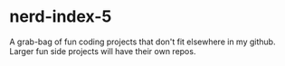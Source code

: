 # nerd-index-5

A grab-bag of fun coding projects that don't fit elsewhere in my github. Larger fun side projects will have their own repos.
